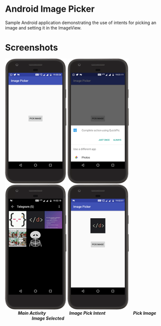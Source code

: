# Android Image Picker
Sample Android application demonstrating the use of intents for picking an image and setting it in the ImageView.

# Screenshots 

<img src="https://raw.githubusercontent.com/jayantb95/android-imagepicker/master/screenshot/MainActivity.png" height=408 width=200> <img src="https://raw.githubusercontent.com/jayantb95/android-imagepicker/master/screenshot/ImagePickIntent.png" height=408 width=200> <img src="https://raw.githubusercontent.com/jayantb95/android-imagepicker/master/screenshot/PickImage.png" height=408 width=200> <img src="https://raw.githubusercontent.com/jayantb95/android-imagepicker/master/screenshot/ImageSelected.png" height=408 width=200> </br>
&emsp;&emsp;&emsp;<b><i>Main Activity &emsp;&emsp;&emsp;&emsp;&emsp; Image Pick Intent &emsp;&emsp;&emsp;&emsp;&emsp;&emsp; Pick Image &emsp;&emsp;&emsp;&emsp;&emsp;&emsp; Image Selected</i></b>
